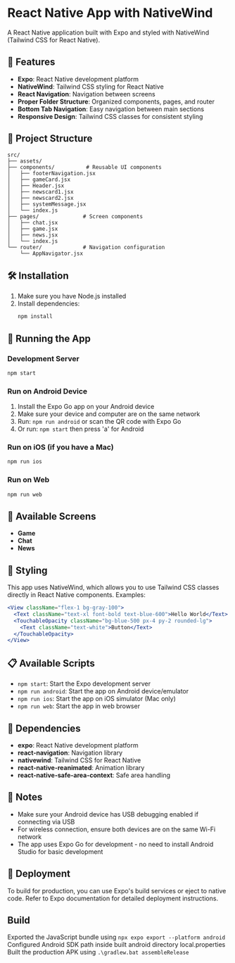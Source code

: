 # React Native App with NativeWind

A React Native application built with Expo and styled with NativeWind (Tailwind CSS for React Native).

## 🚀 Features

- **Expo**: React Native development platform
- **NativeWind**: Tailwind CSS styling for React Native
- **React Navigation**: Navigation between screens
- **Proper Folder Structure**: Organized components, pages, and router
- **Bottom Tab Navigation**: Easy navigation between main sections
- **Responsive Design**: Tailwind CSS classes for consistent styling

## 📁 Project Structure

```
src/
├── assets/
├── components/          # Reusable UI components
│   ├── footerNavigation.jsx
│   ├── gameCard.jsx
│   ├── Header.jsx
│   ├── newscard1.jsx
│   ├── newscard2.jsx
│   ├── systemMessage.jsx
│   └── index.js
├── pages/              # Screen components
│   ├── chat.jsx
│   ├── game.jsx
│   ├── news.jsx
│   └── index.js
└── router/             # Navigation configuration
    └── AppNavigator.jsx
```

## 🛠️ Installation

1. Make sure you have Node.js installed
2. Install dependencies:
   ```bash
   npm install
   ```

## 🎯 Running the App

### Development Server
```bash
npm start
```

### Run on Android Device
1. Install the Expo Go app on your Android device
2. Make sure your device and computer are on the same network
3. Run: `npm run android` or scan the QR code with Expo Go
4. Or run: `npm start` then press 'a' for Android

### Run on iOS (if you have a Mac)
```bash
npm run ios
```

### Run on Web
```bash
npm run web
```

## 📱 Available Screens

- **Game**
- **Chat**
- **News**

## 🎨 Styling

This app uses NativeWind, which allows you to use Tailwind CSS classes directly in React Native components. Examples:

```jsx
<View className="flex-1 bg-gray-100">
  <Text className="text-xl font-bold text-blue-600">Hello World</Text>
  <TouchableOpacity className="bg-blue-500 px-4 py-2 rounded-lg">
    <Text className="text-white">Button</Text>
  </TouchableOpacity>
</View>
```

## 📋 Available Scripts

- `npm start`: Start the Expo development server
- `npm run android`: Start the app on Android device/emulator
- `npm run ios`: Start the app on iOS simulator (Mac only)
- `npm run web`: Start the app in web browser

## 🔧 Dependencies

- **expo**: React Native development platform
- **react-navigation**: Navigation library
- **nativewind**: Tailwind CSS for React Native
- **react-native-reanimated**: Animation library
- **react-native-safe-area-context**: Safe area handling

## 📝 Notes

- Make sure your Android device has USB debugging enabled if connecting via USB
- For wireless connection, ensure both devices are on the same Wi-Fi network
- The app uses Expo Go for development - no need to install Android Studio for basic development

## 🚀 Deployment

To build for production, you can use Expo's build services or eject to native code. Refer to Expo documentation for detailed deployment instructions.


## Build 

Exported the JavaScript bundle using ```npx expo export --platform android```
Configured Android SDK path inside built android directory local.properties
Built the production APK using ```.\gradlew.bat assembleRelease```
